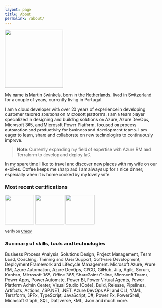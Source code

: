 ```yaml
---
layout: page
title: About
permalink: /about/
---
```


<img src="https://msc365.eu/images/msc365-profile.jpg" width="192">

My name is Martin Swinkels, born in the Netherlands, lived in Switzerland for a couple of years, currently living in Portugal.

I am a cloud developer with over 20 years of experience in developing customer tailored solutions on Microsoft platforms. I am a team player specialized in designing and building solutions on Azure, Azure DevOps, Microsoft 365, and Microsoft Power Platform, focused on process automation and productivity for business and development teams. I am eager to learn, share and collaborate on new technologies to continuously improve. 

> **Note**: Currently expanding my field of expertise with Azure RM and Terraform to develop and deploy IaC.

In my spare time I like to travel and discover new places with my wife on our e-bikes. Coffee keeps me sharp and I am always up for a nice dinner, especially when it is home cooked by my lovely wife.

### Most recent certifications

<img src="https://msc365.eu/images/microsoft-power-platform-consultant.png" width="96"> <img src="https://msc365.eu/images/microsoft-power-platform-developer.png" width="96"> <img src="https://msc365.eu/images/microsoft365-developer.png" width="96"> 

<!--
Expired certifications
<img src="https://msc365.eu/images/microsoft365-teams-administrator.png" width="96">  
-->

<small>Verify on [Credly](https://credly.com/users/mccmswinkels)</small>  

### Summary of skills, tools and technologies

Business Process Analysis, Solutions Design, Project Management, Team Lead, Coaching, Training and User Support, Software Development, Deployment Framework and Lifecycle Management. Microsoft Azure, Arure RM, Azure Automation, Azure DevOps, CI/CD, GitHub, Jira, Agile, Scrum, Kanban, Microsoft 365, Office 365, SharePoint Online, Microsoft Teams, Power Apps, Power Automate, Power BI, Power Virtual Agents, Power Platform Admin Center, Visual Studio (Code), Build, Release, Pipelines, Artifacts, Actions, ASP.NET, .NET, Azure DevOps API and CLI, YAML, Terraform, SPFx, TypeScript, JavaScript, C#, Power Fx, PowerShell, Microsoft Graph, SQL, Dataverse, XML, Json and much more.
